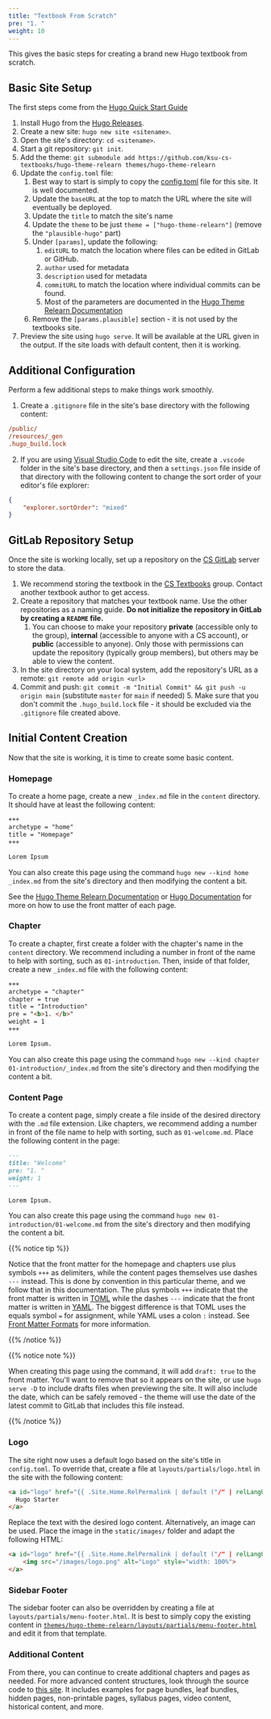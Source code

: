 ```yaml
---
title: "Textbook From Scratch"
pre: "1. "
weight: 10
---
```


This gives the basic steps for creating a brand new Hugo textbook from scratch. 

## Basic Site Setup

The first steps come from the [Hugo Quick Start Guide](https://gohugo.io/getting-started/quick-start/)

1. Install Hugo from the [Hugo Releases](https://github.com/gohugoio/hugo/releases).
2. Create a new site: `hugo new site <sitename>`.
3. Open the site's directory: `cd <sitename>`.
4. Start a git repository: `git init`.
5. Add the theme: `git submodule add https://github.com/ksu-cs-textbooks/hugo-theme-relearn themes/hugo-theme-relearn`
6. Update the `config.toml` file:
    1. Best way to start is simply to copy the [config.toml](https://github.com/russfeld/ksucs-hugo/blob/master/config.toml) file for this site. It is well documented.
    2. Update the `baseURL` at the top to match the URL where the site will eventually be deployed.
    3. Update the `title` to match the site's name
    4. Update the `theme` to be just `theme = ["hugo-theme-relearn"]` (remove the `"plausible-hugo"` part)
    5. Under `[params]`, update the following:
        1. `editURL` to match the location where files can be edited in GitLab or GitHub.
        2. `author` used for metadata
        3. `description` used for metadata
        4. `commitURL` to match the location where individual commits can be found.
        5. Most of the parameters are documented in the [Hugo Theme Relearn Documentation](https://mcshelby.github.io/hugo-theme-relearn/basics/configuration/)
    6. Remove the `[params.plausible]` section - it is not used by the textbooks site. 
7. Preview the site using `hugo serve`. It will be available at the URL given in the output. If the site loads with default content, then it is working.

## Additional Configuration

Perform a few additional steps to make things work smoothly.

1. Create a `.gitignore` file in the site's base directory with the following content:

```ini
/public/
/resources/_gen
.hugo_build.lock
```

2. If you are using [Visual Studio Code](https://code.visualstudio.com/) to edit the site, create a `.vscode` folder in the site's base directory, and then a `settings.json` file inside of that directory with the following content to change the sort order of your editor's file explorer:

```json
{
    "explorer.sortOrder": "mixed"
}

```

## GitLab Repository Setup

Once the site is working locally, set up a repository on the [CS GitLab](https://gitlab.cs.ksu.edu/) server to store the data.

1. We recommend storing the textbook in the [CS Textbooks](https://gitlab.cs.ksu.edu/cs-textbooks) group. Contact another textbook author to get access.
2. Create a repository that matches your textbook name. Use the other repositories as a naming guide. **Do not initialize the repository in GitLab by creating a `README` file.**
    1. You can choose to make your repository **private** (accessible only to the group), **internal** (accessible to anyone with a CS account), or **public** (accessible to anyone). Only those with permissions can update the repository (typically group members), but others may be able to view the content.
3. In the site directory on your local system, add the repository's URL as a remote: `git remote add origin <url>`
4. Commit and push: `git commit -m "Initial Commit" && git push -u origin main` (substitute `master` for `main` if needed)
    5. Make sure that you don't commit the `.hugo_build.lock` file - it should be excluded via the `.gitignore` file created above. 

## Initial Content Creation

Now that the site is working, it is time to create some basic content. 

### Homepage

To create a home page, create a new `_index.md` file in the `content` directory. It should have at least the following content:

```md
+++
archetype = "home"
title = "Homepage"
+++

Lorem Ipsum
```

You can also create this page using the command `hugo new --kind home _index.md` from the site's directory and then modifying the content a bit.

See the [Hugo Theme Relearn Documentation](https://mcshelby.github.io/hugo-theme-relearn/cont/pages/#frontmatter-configuration) or [Hugo Documentation](https://gohugo.io/content-management/front-matter/) for more on how to use the front matter of each page. 

### Chapter

To create a chapter, first create a folder with the chapter's name in the `content` directory. We recommend including a number in front of the name to help with sorting, such as `01-introduction`. Then, inside of that folder, create a new `_index.md` file with the following content:

```md
+++
archetype = "chapter"
chapter = true
title = "Introduction"
pre = "<b>1. </b>"
weight = 1
+++

Lorem Ipsum.
```

You can also create this page using the command `hugo new --kind chapter 01-introduction/_index.md` from the site's directory and then modifying the content a bit. 

### Content Page

To create a content page, simply create a file inside of the desired directory with the `.md` file extension. Like chapters, we recommend adding a number in front of the file name to help with sorting, such as `01-welcome.md`. Place the following content in the page:

```md
---
title: "Welcome"
pre: "1. "
weight: 1
---

Lorem Ipsum.
```

You can also create this page using the command `hugo new 01-introduction/01-welcome.md` from the site's directory and then modifying the content a bit.

{{% notice tip %}}

Notice that the front matter for the homepage and chapters use plus symbols `+++` as delimiters, while the content pages themselves use dashes `---` instead. This is done by convention in this particular theme, and we follow that in this documentation. The plus symbols `+++` indicate that the front matter is written in [TOML](https://toml.io/en/) while the dashes `---` indicate that the front matter is written in [YAML](https://yaml.org/). The biggest difference is that TOML uses the equals symbol `=` for assignment, while YAML uses a colon `:` instead. See [Front Matter Formats](https://gohugo.io/content-management/front-matter/#front-matter-formats) for more information.

{{% /notice %}}

{{% notice note %}}

When creating this page using the command, it will add `draft: true` to the front matter. You'll want to remove that so it appears on the site, or use `hugo serve -D` to include drafts files when previewing the site. It will also include the date, which can be safely removed - the theme will use the date of the latest commit to GitLab that includes this file instead. 

{{% /notice %}}

### Logo

The site right now uses a default logo based on the site's title in `config.toml`. To override that, create a file at `layouts/partials/logo.html` in the site with the following content:

```html
<a id="logo" href="{{ .Site.Home.RelPermalink | default ("/" | relLangURL) }}">
  Hugo Starter
</a>
```

Replace the text with the desired logo content. Alternatively, an image can be used. Place the image in the `static/images/` folder and adapt the following HTML:

```html
<a id="logo" href="{{ .Site.Home.RelPermalink | default ("/" | relLangURL) }}">
    <img src="/images/logo.png" alt="Logo" style="width: 100%">
</a>

```

### Sidebar Footer

The sidebar footer can also be overridden by creating a file at `layouts/partials/menu-footer.html`. It is best to simply copy the existing content in [`themes/hugo-theme-relearn/layouts/partials/menu-footer.html`](https://github.com/ksu-cs-textbooks/hugo-theme-relearn/blob/main/layouts/partials/menu-footer.html) and edit it from that template. 

### Additional Content

From there, you can continue to create additional chapters and pages as needed. For more advanced content structures, look through the source code to [this site](https://github.com/russfeld/ksucs-hugo/tree/master/content). It includes examples for page bundles, leaf bundles, hidden pages, non-printable pages, syllabus pages, video content, historical content, and more. 